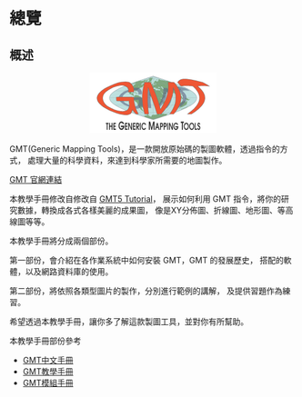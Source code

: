 
# 總覽

## 概述

<p align="center">
  <img src="https://raw.githubusercontent.com/sean0921/gmt_tutorials_simple/fig/1_logo-gmt5.png"/>
</p>

GMT(Generic Mapping Tools)，是一款開放原始碼的製圖軟體，透過指令的方式，
處理大量的科學資料，來達到科學家所需要的地圖製作。

[GMT 官網連結](https://www.generic-mapping-tools.org/)

本教學手冊修改自修改自
[GMT5 Tutorial](https://jimmytseng79.github.io/GMT5_tutorials/)，
展示如何利用 GMT 指令，將你的研究數據，轉換成各式各樣美麗的成果圖，
像是XY分佈圖、折線圖、地形圖、等高線圖等等。

本教學手冊將分成兩個部份。

第一部份，會介紹在各作業系統中如何安裝 GMT，GMT 的發展歷史，
搭配的軟體，以及網路資料庫的使用。

第二部份，將依照各類型圖片的製作，分別進行範例的講解，
及提供習題作為練習。

希望透過本教學手冊，讓你多了解這款製圖工具，並對你有所幫助。

本教學手冊部份參考

* [GMT中文手冊](http://docs.gmt-china.org/index.html)
* [GMT教學手冊](http://gmt-tutorials.org/)
* [GMT模組手冊](http://modules.gmt-china.org/index.html)



